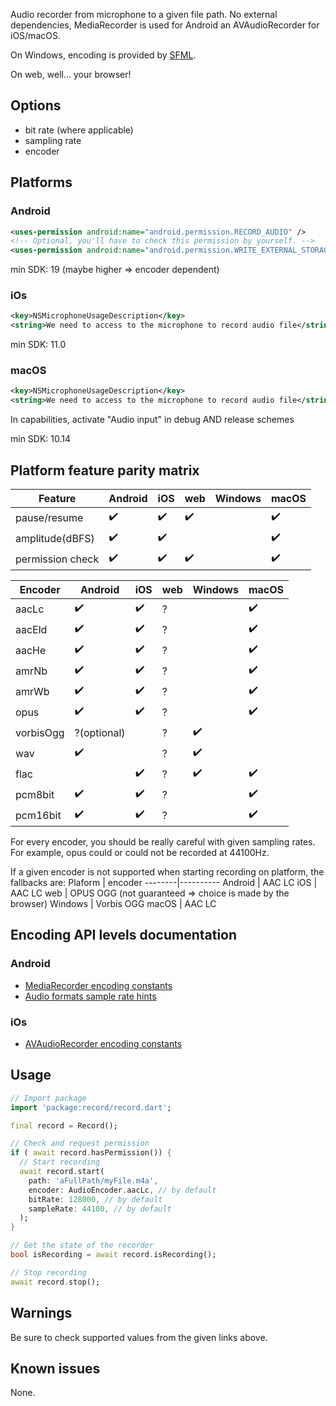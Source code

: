 Audio recorder from microphone to a given file path.
No external dependencies, MediaRecorder is used for Android an AVAudioRecorder for iOS/macOS.  

On Windows, encoding is provided by [SFML](https://www.sfml-dev.org/).  

On web, well... your browser!

## Options
- bit rate (where applicable)
- sampling rate
- encoder

## Platforms

### Android
```xml
<uses-permission android:name="android.permission.RECORD_AUDIO" />
<!-- Optional, you'll have to check this permission by yourself. -->
<uses-permission android:name="android.permission.WRITE_EXTERNAL_STORAGE" />
```
min SDK: 19 (maybe higher => encoder dependent)

### iOs
```xml
<key>NSMicrophoneUsageDescription</key>
<string>We need to access to the microphone to record audio file</string>
```
min SDK: 11.0

### macOS
```xml
<key>NSMicrophoneUsageDescription</key>
<string>We need to access to the microphone to record audio file</string>
```

In capabilities, activate "Audio input" in debug AND release schemes

min SDK: 10.14

## Platform feature parity matrix
Feature           | Android        | iOS      | web     | Windows   | macOS
------------------|----------------|----------|---------|------------|-----------
 pause/resume     | ✔️             |   ✔️    | ✔️     |            | ✔️
 amplitude(dBFS)  | ✔️             |   ✔️    |         |           |  ✔️
 permission check | ✔️             |   ✔️    |  ✔️    |           |  ✔️

 Encoder          | Android      | iOS      | web     | Windows | macOS
-----------------|----------------|---------|---------|----------|-----------
 aacLc           | ✔️            |   ✔️    |  ?      |          |  ✔️ 
 aacEld          | ✔️            |   ✔️    |  ?      |          |  ✔️ 
 aacHe           | ✔️            |   ✔️    |  ?      |          |  ✔️ 
 amrNb           | ✔️            |   ✔️    |  ?      |          |  ✔️ 
 amrWb           | ✔️            |   ✔️    |  ?      |          |  ✔️ 
 opus            | ✔️            |   ✔️    |  ?      |          |  ✔️ 
 vorbisOgg       | ?(optional)   |          |  ?      |  ✔️     |     
 wav             |  ✔️           |         |  ?      |   ✔️     |     
 flac            |               |    ✔️    |  ?      |  ✔️     |   ✔️
 pcm8bit         | ✔️            |   ✔️    |  ?      |          |  ✔️ 
 pcm16bit        | ✔️            |   ✔️    |  ?      |          |  ✔️ 

For every encoder, you should be really careful with given sampling rates.
For example, opus could or could not be recorded at 44100Hz.

If a given encoder is not supported when starting recording on platform, the fallbacks are:
 Plaform | encoder
 --------|----------
 Android | AAC LC
 iOS     | AAC LC
 web     | OPUS OGG (not guaranteed => choice is made by the browser)
 Windows | Vorbis OGG
 macOS   | AAC LC

## Encoding API levels documentation
### Android
* [MediaRecorder encoding constants](https://developer.android.com/reference/android/media/MediaRecorder.AudioEncoder)
* [Audio formats sample rate hints](https://developer.android.com/guide/topics/media/media-formats#audio-formats)

### iOs
* [AVAudioRecorder encoding constants](https://developer.apple.com/documentation/coreaudiotypes/coreaudiotype_constants/1572096-audio_data_format_identifiers)

## Usage
```dart
// Import package
import 'package:record/record.dart';

final record = Record();

// Check and request permission
if ( await record.hasPermission()) {
  // Start recording
  await record.start(
    path: 'aFullPath/myFile.m4a',
    encoder: AudioEncoder.aacLc, // by default
    bitRate: 128000, // by default
    sampleRate: 44100, // by default
  );
}

// Get the state of the recorder
bool isRecording = await record.isRecording();

// Stop recording
await record.stop();
```

## Warnings
Be sure to check supported values from the given links above.

## Known issues
None.
